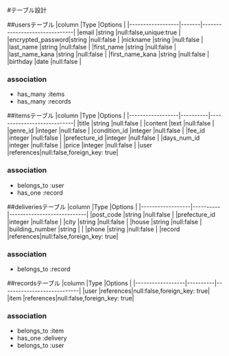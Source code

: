 #テーブル設計

##usersテーブル
|column            |Type   |Options                        |
|------------------|-------|-------------------------------|
|email             |string |null:false,unique:true         |
|encrypted_password|string |null:false                     |
|nickname          |string |null:false                     |
|last_name         |string |null:false                     |
|first_name        |string |null:false                     |
|last_name_kana    |string |null:false                     |
|first_name_kana   |string |null:false                     |
|birthday          |date   |null:false                     |

### association
- has_many :items
- has_many :records

##itemsテーブル
|column            |Type      |Options                     |
|------------------|----------|----------------------------|
|title             |string    |null:false                  |
|content           |text      |null:false                  |
|genre_id          |integer   |null:false                  |
|condition_id      |integer   |null:false                  |
|fee_id            |integer   |null:false                  |
|prefecture_id     |integer   |null:false                  |
|days_num_id       |integer   |null:false                  |
|price             |integer   |null:false                  |
|user              |references|null:false,foreign_key: true|

### association
- belongs_to :user
- has_one    :record

##deliveriesテーブル
|column            |Type      |Options                     |
|------------------|----------|----------------------------|
|post_code         |string    |null:false                  |
|prefecture_id     |integer   |null:false                  |
|city              |string    |null:false                  |
|house             |string    |null:false                  |
|building_number   |string    |                            |
|phone             |string    |null:false                  |
|record            |references|null:false,foreign_key: true|


### association
- belongs_to :record

##recordsテーブル
|column            |Type      |Options                     |
|------------------|----------|----------------------------|
|user              |references|null:false,foreign_key: true|
|item              |references|null:false,foreign_key: true|

### association
- belongs_to :item
- has_one    :delivery
- belongs_to :user